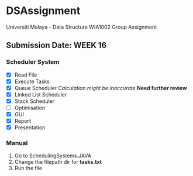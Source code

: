 # DSAssignment

Universiti Malaya - Data Structure WIA1002 Group Assignment

## Submission Date: WEEK 16

### Scheduler System

- [x] Read File
- [x] Execute Tasks
- [x] Queue Scheduler *Calculation might be inaccurate* **Need further review**
- [x] Linked List Scheduler
- [x] Stack Scheduler
- [ ] Optimisation
- [x] GUI
- [x] Report
- [x] Presentation

### Manual
1. Go to SchedulingSystems.JAVA
2. Change the filepath dir for **tasks.txt**
3. Run the file

